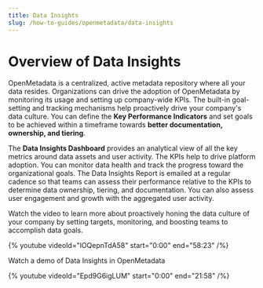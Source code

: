 ```yaml
---
title: Data Insights
slug: /how-to-guides/openmetadata/data-insights
---
```


# Overview of Data Insights

OpenMetadata is a centralized, active metadata repository where all your data resides. Organizations can drive the adoption of OpenMetadata by monitoring its usage and setting up company-wide KPIs. The built-in goal-setting and tracking mechanisms help proactively drive your company's data culture. You can define the **Key Performance Indicators** and set goals to be achieved within a timeframe towards **better documentation, ownership, and tiering**. 

The **Data Insights Dashboard** provides an analytical view of all the key metrics around data assets and user activity. The KPIs help to drive platform adoption. You can monitor data health and track the progress toward the organizational goals. The Data Insights Report is emailed at a regular cadence so that teams can assess their performance relative to the KPIs to determine data ownership, tiering, and documentation. You can also assess user engagement and growth with the aggregated user activity.

Watch the video to learn more about proactively honing the data culture of your company by setting targets, monitoring, and boosting teams to accomplish data goals.

{% youtube videoId="lOQepnTdA58" start="0:00" end="58:23" /%}

Watch a demo of Data Insights in OpenMetadata

{% youtube videoId="Epd9G6igLUM" start="0:00" end="21:58" /%}